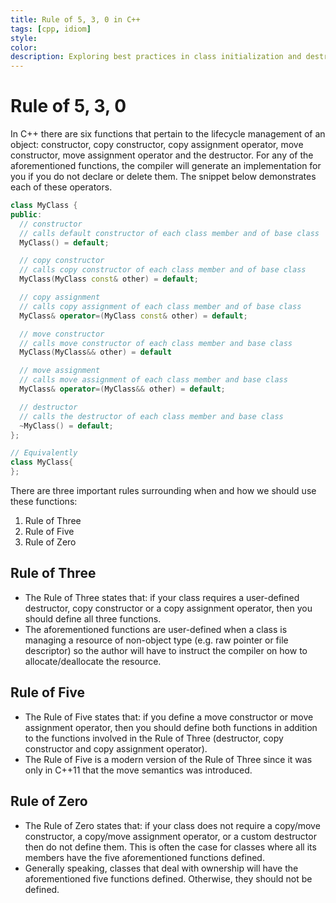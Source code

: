 ```yaml
---
title: Rule of 5, 3, 0 in C++
tags: [cpp, idiom]
style:
color:
description: Exploring best practices in class initialization and destruction functions.
---
```


# Rule of 5, 3, 0

In C++ there are six functions that pertain to the lifecycle management of an object: constructor, copy constructor, copy assignment operator, move constructor, move assignment operator and the destructor. For any of the aforementioned functions, the compiler will generate an implementation for you if you do not declare or delete them. The snippet below demonstrates each of these operators.

```cpp
class MyClass {
public:
  // constructor
  // calls default constructor of each class member and of base class
  MyClass() = default;

  // copy constructor
  // calls copy constructor of each class member and of base class
  MyClass(MyClass const& other) = default;

  // copy assignment
  // calls copy assignment of each class member and of base class
  MyClass& operator=(MyClass const& other) = default;

  // move constructor
  // calls move constructor of each class member and base class
  MyClass(MyClass&& other) = default

  // move assignment
  // calls move assignment of each class member and base class
  MyClass& operator=(MyClass&& other) = default;

  // destructor
  // calls the destructor of each class member and base class
  ~MyClass() = default;
};

// Equivalently
class MyClass{
};
```

There are three important rules surrounding when and how we should use these functions:

1. Rule of Three
2. Rule of Five
3. Rule of Zero

## Rule of Three

- The Rule of Three states that: if your class requires a user-defined destructor, copy constructor or a copy assignment operator, then you should define all three functions.
- The aforementioned functions are user-defined when a class is managing a resource of non-object type (e.g. raw pointer or file descriptor) so the author will have to instruct the compiler on how to allocate/deallocate the resource.

## Rule of Five

- The Rule of Five states that: if you define a move constructor or move assignment operator, then you should define both functions in addition to the functions involved in the Rule of Three (destructor, copy constructor and copy assignment operator).
- The Rule of Five is a modern version of the Rule of Three since it was only in C++11 that the move semantics was introduced.

## Rule of Zero

- The Rule of Zero states that: if your class does not require a copy/move constructor, a copy/move assignment operator, or a custom destructor then do not define them. This is often the case for classes where all its members have the five aforementioned functions defined.
- Generally speaking, classes that deal with ownership will have the aforementioned five functions defined. Otherwise, they should not be defined.
